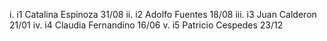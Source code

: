 i. i1 Catalina Espinoza 31/08
ii. i2 Adolfo Fuentes 18/08
iii. i3 Juan Calderon 21/01
iv. i4 Claudia Fernandino 16/06
v. i5 Patricio Cespedes 23/12
